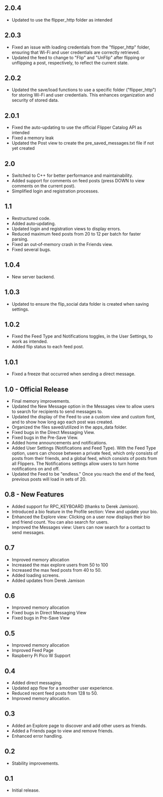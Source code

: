 ## 2.0.4
- Updated to use the flipper_http folder as intended

## 2.0.3
- Fixed an issue with loading credentials from the "flipper_http" folder, ensuring that Wi-Fi and user credentials are correctly retrieved.
- Updated the feed to change to "Flip" and "UnFlip" after flipping or unflipping a post, respectively, to reflect the current state.

## 2.0.2
- Updated the save/load functions to use a specific folder ("flipper_http") for storing Wi-Fi and user credentials. This enhances organization and security of stored data.

## 2.0.1
- Fixed the auto-updating to use the official Flipper Catalog API as intended
- Fixed a memory leak
- Updated the Post view to create the pre_saved_messages.txt file if not yet created

## 2.0
- Switched to C++ for better performance and maintainability.
- Added support for comments on feed posts (press DOWN to view comments on the current post).
- Simplified login and registration processes.

## 1.1
- Restructured code.
- Added auto‑updating.
- Updated login and registration views to display errors.
- Reduced maximum feed posts from 20 to 12 per batch for faster parsing.
- Fixed an out‑of‑memory crash in the Friends view.
- Fixed several bugs.

## 1.0.4
- New server backend.

## 1.0.3
- Updated to ensure the flip_social data folder is created when saving settings.

## 1.0.2
- Fixed the Feed Type and Notifications toggles, in the User Settings, to work as intended. 
- Added flip status to each feed post.

## 1.0.1  
- Fixed a freeze that occurred when sending a direct message.

## 1.0 - Official Release
- Final memory improvements.
- Updated the New Message option in the Messages view to allow users to search for recipients to send messages to.
- Updated the display of the Feed to use a custom view and custom font, and to show how long ago each post was created.
- Organized the files saved/utilized in the apps_data folder.
- Fixed bugs in the Direct Messaging View.
- Fixed bugs in the Pre-Save View.
- Added home announcements and notifications.
- Added User Settings (Notifications and Feed Type). With the Feed Type option, users can choose between a private feed, which only consists of posts from their friends, and a global feed, which consists of posts from all Flippers. The Notifications settings allow users to turn home notifications on and off.
- Updated the Feed to be "endless." Once you reach the end of the feed, previous posts will load in sets of 20.

## 0.8 - New Features
- Added support for RPC_KEYBOARD (thanks to Derek Jamison).
- Introduced a bio feature in the Profile section: View and update your bio.
- Enhanced the Explore view: Clicking on a user now displays their bio and friend count. You can also search for users.
- Improved the Messages view: Users can now search for a contact to send messages.

## 0.7
- Improved memory allocation
- Increased the max explore users from 50 to 100
- Increased the max feed posts from 40 to 50.
- Added loading screens.
- Added updates from Derek Jamison

## 0.6
- Improved memory allocation
- Fixed bugs in Direct Messaging View
- Fixed bugs in Pre-Save View

## 0.5
- Improved memory allocation
- Improved Feed Page
- Raspberry Pi Pico W Support

## 0.4
- Added direct messaging.
- Updated app flow for a smoother user experience.
- Reduced recent feed posts from 128 to 50.
- Improved memory allocation.

## 0.3
- Added an Explore page to discover and add other users as friends.
- Added a Friends page to view and remove friends.
- Enhanced error handling.

## 0.2
- Stability improvements.

## 0.1
- Initial release.
